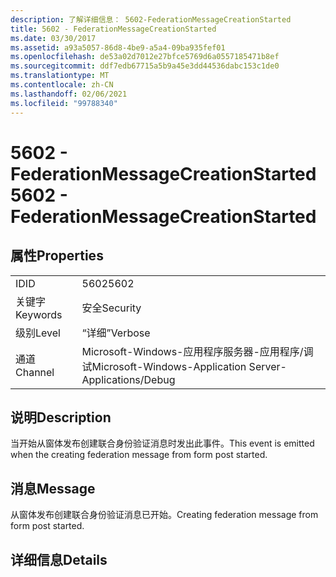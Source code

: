 ```yaml
---
description: 了解详细信息： 5602-FederationMessageCreationStarted
title: 5602 - FederationMessageCreationStarted
ms.date: 03/30/2017
ms.assetid: a93a5057-86d8-4be9-a5a4-09ba935fef01
ms.openlocfilehash: de53a02d7012e27bfce5769d6a0557185471b8ef
ms.sourcegitcommit: ddf7edb67715a5b9a45e3dd44536dabc153c1de0
ms.translationtype: MT
ms.contentlocale: zh-CN
ms.lasthandoff: 02/06/2021
ms.locfileid: "99788340"
---
```

# <a name="5602---federationmessagecreationstarted"></a><span data-ttu-id="331a5-103">5602 - FederationMessageCreationStarted</span><span class="sxs-lookup"><span data-stu-id="331a5-103">5602 - FederationMessageCreationStarted</span></span>

## <a name="properties"></a><span data-ttu-id="331a5-104">属性</span><span class="sxs-lookup"><span data-stu-id="331a5-104">Properties</span></span>  
  
|||  
|-|-|  
|<span data-ttu-id="331a5-105">ID</span><span class="sxs-lookup"><span data-stu-id="331a5-105">ID</span></span>|<span data-ttu-id="331a5-106">5602</span><span class="sxs-lookup"><span data-stu-id="331a5-106">5602</span></span>|  
|<span data-ttu-id="331a5-107">关键字</span><span class="sxs-lookup"><span data-stu-id="331a5-107">Keywords</span></span>|<span data-ttu-id="331a5-108">安全</span><span class="sxs-lookup"><span data-stu-id="331a5-108">Security</span></span>|  
|<span data-ttu-id="331a5-109">级别</span><span class="sxs-lookup"><span data-stu-id="331a5-109">Level</span></span>|<span data-ttu-id="331a5-110">“详细”</span><span class="sxs-lookup"><span data-stu-id="331a5-110">Verbose</span></span>|  
|<span data-ttu-id="331a5-111">通道</span><span class="sxs-lookup"><span data-stu-id="331a5-111">Channel</span></span>|<span data-ttu-id="331a5-112">Microsoft-Windows-应用程序服务器-应用程序/调试</span><span class="sxs-lookup"><span data-stu-id="331a5-112">Microsoft-Windows-Application Server-Applications/Debug</span></span>|  
  
## <a name="description"></a><span data-ttu-id="331a5-113">说明</span><span class="sxs-lookup"><span data-stu-id="331a5-113">Description</span></span>  

 <span data-ttu-id="331a5-114">当开始从窗体发布创建联合身份验证消息时发出此事件。</span><span class="sxs-lookup"><span data-stu-id="331a5-114">This event is emitted when the creating federation message from form post started.</span></span>  
  
## <a name="message"></a><span data-ttu-id="331a5-115">消息</span><span class="sxs-lookup"><span data-stu-id="331a5-115">Message</span></span>  

 <span data-ttu-id="331a5-116">从窗体发布创建联合身份验证消息已开始。</span><span class="sxs-lookup"><span data-stu-id="331a5-116">Creating federation message from form post started.</span></span>  
  
## <a name="details"></a><span data-ttu-id="331a5-117">详细信息</span><span class="sxs-lookup"><span data-stu-id="331a5-117">Details</span></span>
